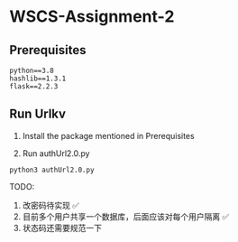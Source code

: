 # WSCS-Assignment-2

## Prerequisites

```
python==3.8
hashlib==1.3.1
flask==2.2.3

```

## Run Urlkv

1. Install the package mentioned in Prerequisites

2. Run authUrl2.0.py

```
python3 authUrl2.0.py
```


TODO: 

1. 改密码待实现 ✅
2. 目前多个用户共享一个数据库，后面应该对每个用户隔离 ✅
3. 状态码还需要规范一下